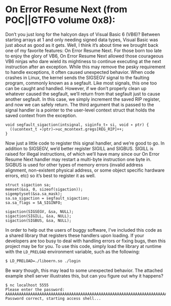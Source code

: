 # On Error Resume Next (from POC||GTFO volume 0x8):

Don’t you just long for the halcyon days of Visual Basic 6 (VB6)? Between
starting arrays at 1 and only needing signed data types, Visual Basic was just
about as good as it gets. Well, I think it’s about time we brought back one of
my favorite features: On Error Resume Next. For those born too late to enjoy the
glory of VB6, On Error Resume Next allowed those courageous VB6 ninjas who dare
wield its mightiness to continue executing at the next instruction after an
exception. While this may remove the pesky requirement to handle exceptions, it
often caused unexpected behavior. When code crashes in Linux, the kernel sends
the SIGSEGV signal to the faulting program, commonly known as a segfault. Like
most signals, this one too can be caught and handled. However, if we don’t
properly clean up whatever caused the segfault, we’ll return from that segfault
just to cause another segfault. In this case, we simply increment the saved RIP
register, and now we can safely return. The third argument that is passed to the
signal handler is a pointer to the user-level context struct that holds the
saved context from the exception.

```
void segfault_sigaction(intsignal, siginfo_t∗ si, void ∗ ptr) {
  ((ucontext_t ∗)ptr)−>uc_mcontext.gregs[REG_RIP]++;
}
```

Now just a little code to register this signal handler, and we’re good to go. In
addition to SIGSEGV, we’d better register SIGILL and SIGBUS. SIGILL is raised
for illegal instructions, of which we’ll have many since our On Error Resume
Next handler may restart a multi-byte instruction one byte in. SIGBUS is used
for other types of memory errors (invalid address alignment, non-existent
physical address, or some object specific hardware errors, etc) so it’s best to
register it as well.

```
struct sigaction sa;
memset(&sa, 0, sizeof(sigaction));
sigemptyset(&sa.sa_mask);
sa.sa_sigaction = segfault_sigaction;
sa.sa_flags = SA_SIGINFO;

sigaction(SIGSEGV, &sa, NULL);
sigaction(SIGILL, &sa, NULL);
sigaction(SIGBUS, &sa, NULL);
```

In order to help out the users of buggy software, I've included this code as a
shared library that registers these handlers upon loading. If your developers
are too busy to deal with handling errors or fixing bugs, then this project may
be for you. To use this code, simply load the library at runtime with the
`LD_PRELOAD` environment variable, such as the following:

```
$ LD_PRELOAD=./liboern.so ./login
```

Be wary though, this may lead to some unexpected behavior. The attached example
shell server illustrates this, but can you figure out why it happens?

```
$ nc localhost 5555
Please enter the password:
AAAAAAAAAAAAAAAAAAAAAAAAAAAAAAAAAAAAAAAAAAAAAAAAAAAAAAAAAAAAAAAAAAAAAAAAAAAAAAAAAAAAAAAAAAAAAAAA
Password correct, starting access shell...
```
